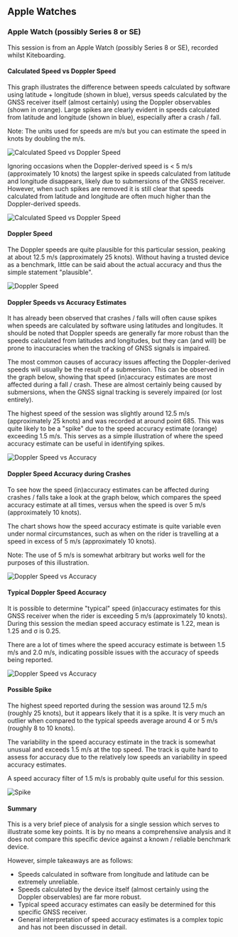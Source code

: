 ## Apple Watches

### Apple Watch (possibly Series 8 or SE)

This session is from an Apple Watch (possibly Series 8 or SE), recorded whilst Kiteboarding.



#### Calculated Speed vs Doppler Speed

This graph illustrates the difference between speeds calculated by software using latitude + longitude (shown in blue), versus speeds calculated by the GNSS receiver itself (almost certainly) using the Doppler observables (shown in orange). Large spikes are clearly evident in speeds calculated from latitude and longitude (shown in blue), especially after a crash / fall.

Note: The units used for speeds are m/s but you can estimate the speed in knots by doubling the m/s.

![Calculated Speed vs Doppler Speed](img/cspd-dspd.png)

Ignoring occasions when the Doppler-derived speed is < 5 m/s (approximately 10 knots) the largest spike in speeds calculated from latitude and longitude disappears, likely due to submersions of the GNSS receiver. However, when such spikes are removed it is still clear that speeds calculated from latitude and longitude are often much higher than the Doppler-derived speeds.

![Calculated Speed vs Doppler Speed](img/cspd-dspd-5.png)



#### Doppler Speed

The Doppler speeds are quite plausible for this particular session, peaking at about 12.5 m/s (approximately 25 knots). Without having a trusted device as a benchmark, little can be said about the actual accuracy and thus the simple statement "plausible".

![Doppler Speed](img/dspd.png)



#### Doppler Speeds vs Accuracy Estimates

It has already been observed that crashes / falls will often cause spikes when speeds are calculated by software using latitudes and longitudes. It should be noted that Doppler speeds are generally far more robust than the speeds calculated from latitudes and longitudes, but they can (and will) be prone to inaccuracies when the tracking of GNSS signals is impaired.

The most common causes of accuracy issues affecting the Doppler-derived speeds will usually be the result of a submersion. This can be observed in the graph below, showing that speed (in)accuracy estimates are most affected during a fall / crash. These are almost certainly being caused by submersions, when the GNSS signal tracking is severely impaired (or lost entirely).

The highest speed of the session was slightly around 12.5 m/s (approximately 25 knots) and was recorded at around point 685. This was quite likely to be a "spike" due to the speed accuracy estimate (orange) exceeding 1.5 m/s. This serves as a simple illustration of where the speed accuracy estimate can be useful in identifying spikes.

![Doppler Speed vs Accuracy](img/dspd-dspda.png)



#### Doppler Speed Accuracy during Crashes

To see how the speed (in)accuracy estimates can be affected during crashes / falls take a look at the graph below, which compares the speed accuracy estimate at all times, versus when the speed is over 5 m/s (approximately 10 knots).

The chart shows how the speed accuracy estimate is quite variable even under normal circumstances, such as when on the rider is travelling at a speed in excess of 5 m/s (approximately 10 knots).

Note: The use of 5 m/s is somewhat arbitrary but works well for the purposes of this illustration.

![Doppler Speed vs Accuracy](img/dspda.png)



#### Typical Doppler Speed Accuracy

It is possible to determine "typical" speed (in)accuracy estimates for this GNSS receiver when the rider is exceeding 5 m/s (approximately 10 knots). During this session the median speed accuracy estimate is 1.22, mean is 1.25 and σ is 0.25.

There are a lot of times where the speed accuracy estimate is between 1.5 m/s and 2.0 m/s, indicating possible issues with the accuracy of speeds being reported.

![Doppler Speed vs Accuracy](img/dspda-5.png)



#### Possible Spike

The highest speed reported during the session was around 12.5 m/s (roughly 25 knots), but it appears likely that it is a spike. It is very much an outlier when compared to the typical speeds average around 4 or 5 m/s (roughly 8 to 10 knots).

The variability in the speed accuracy estimate in the track is somewhat unusual and exceeds 1.5 m/s at the top speed. The track is quite hard to assess for accuracy due to the relatively low speeds an variability in speed accuracy estimates.

A speed accuracy filter of 1.5 m/s is probably quite useful for this session.

![Spike](img/spike.png)



#### Summary

This is a very brief piece of analysis for a single session which serves to illustrate some key points. It is by no means a comprehensive analysis and it does not compare this specific device against a known / reliable benchmark device.

However, simple takeaways are as follows:

- Speeds calculated in software from longitude and latitude can be extremely unreliable.
- Speeds calculated by the device itself (almost certainly using the Doppler observables) are far more robust.
- Typical speed accuracy estimates can easily be determined for this specific GNSS receiver.
- General interpretation of speed accuracy estimates is a complex topic and has not been discussed in detail.
